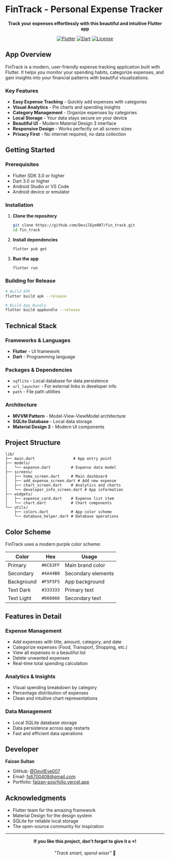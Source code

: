 
# FinTrack - Personal Expense Tracker

<div align="center">

**Track your expenses effortlessly with this beautiful and intuitive Flutter app**

[![Flutter](https://img.shields.io/badge/Flutter-3.0+-02569B?style=for-the-badge&logo=flutter)](https://flutter.dev)
[![Dart](https://img.shields.io/badge/Dart-3.0+-0175C2?style=for-the-badge&logo=dart)](https://dart.dev)
[![License](https://img.shields.io/badge/License-MIT-green?style=for-the-badge)](LICENSE)

</div>

## App Overview

FinTrack is a modern, user-friendly expense tracking application built with Flutter. It helps you monitor your spending habits, categorize expenses, and gain insights into your financial patterns with beautiful visualizations.

### Key Features

- **Easy Expense Tracking** - Quickly add expenses with categories
- **Visual Analytics** - Pie charts and spending insights
- **Category Management** - Organize expenses by categories
- **Local Storage** - Your data stays secure on your device
- **Beautiful UI** - Modern Material Design 3 interface
- **Responsive Design** - Works perfectly on all screen sizes
- **Privacy First** - No internet required, no data collection


## Getting Started

### Prerequisites

- Flutter SDK 3.0 or higher
- Dart 3.0 or higher
- Android Studio or VS Code
- Android device or emulator

### Installation

1. **Clone the repository**
   ```bash
   git clone https://github.com/DevilEye007/fin_track.git
   cd fin_track

2. **Install dependencies**
   ```bash
   flutter pub get
   ```

3. **Run the app**
   ```bash
   flutter run
   ```

### Building for Release

```bash
# Build APK
flutter build apk --release

# Build App Bundle
flutter build appbundle --release
```

## Technical Stack

### Frameworks & Languages
- **Flutter** - UI framework
- **Dart** - Programming language

### Packages & Dependencies
- `sqflite` - Local database for data persistence
- `url_launcher` - For external links in developer info
- `path` - File path utilities

### Architecture
- **MVVM Pattern** - Model-View-ViewModel architecture
- **SQLite Database** - Local data storage
- **Material Design 3** - Modern UI components

## Project Structure

```
lib/
├── main.dart                 # App entry point
├── models/
│   └── expense.dart         # Expense data model
├── screens/
│   ├── home_screen.dart     # Main dashboard
│   ├── add_expense_screen.dart # Add new expense
│   ├── chart_screen.dart    # Analytics and charts
│   └── developer_info_screen.dart # App information
├── widgets/
│   ├── expense_card.dart    # Expense list item
│   └── chart.dart           # Chart components
└── utils/
    ├── colors.dart          # App color scheme
    └── database_helper.dart # Database operations
```

## Color Scheme

FinTrack uses a modern purple color scheme:

| Color | Hex | Usage |
|-------|-----|-------|
| Primary | `#6C63FF` | Main brand color |
| Secondary | `#4A44B8` | Secondary elements |
| Background | `#F5F5F5` | App background |
| Text Dark | `#333333` | Primary text |
| Text Light | `#666666` | Secondary text |

## Features in Detail

### Expense Management
- Add expenses with title, amount, category, and date
- Categorize expenses (Food, Transport, Shopping, etc.)
- View all expenses in a beautiful list
- Delete unwanted expenses
- Real-time total spending calculation

### Analytics & Insights
- Visual spending breakdown by category
- Percentage distribution of expenses
- Clean and intuitive chart representations

### Data Management
- Local SQLite database storage
- Data persistence across app restarts
- Fast and efficient data operations




## Developer

**Faizan Sultan**
- GitHub: [@DevilEye007](https://github.com/DevilEye007)
- Email: fs6700408@gmail.com
- Portfolio: [faizan-posrfolio.vercel.app](https://faizan-posrfolio.vercel.app)

## Acknowledgments

- Flutter team for the amazing framework
- Material Design for the design system
- SQLite for reliable local storage
- The open-source community for inspiration

---

<div align="center">

**If you like this project, don't forget to give it a ⭐!**

*"Track smart, spend wiser"* 💫

</div>